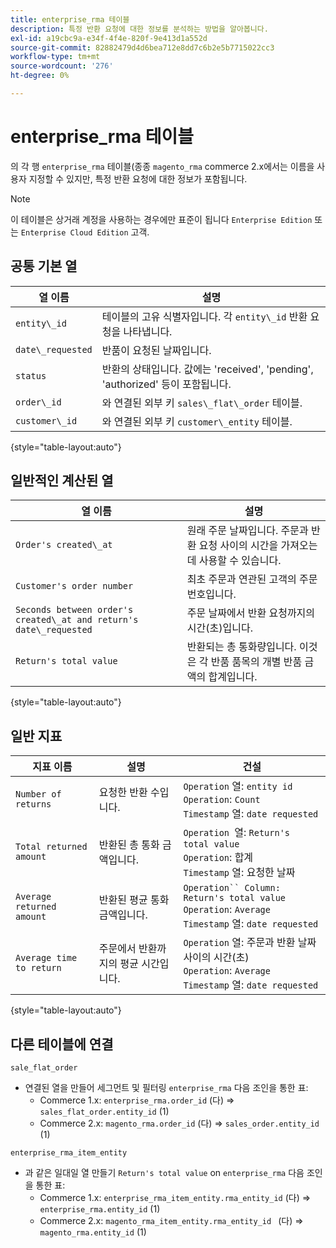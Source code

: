 ```yaml
---
title: enterprise_rma 테이블
description: 특정 반환 요청에 대한 정보를 분석하는 방법을 알아봅니다.
exl-id: a19cbc9a-e34f-4f4e-820f-9e413d1a552d
source-git-commit: 82882479d4d6bea712e8dd7c6b2e5b7715022cc3
workflow-type: tm+mt
source-wordcount: '276'
ht-degree: 0%

---
```


# enterprise_rma 테이블

의 각 행 `enterprise_rma` 테이블(종종 `magento_rma` commerce 2.x에서는 이름을 사용자 지정할 수 있지만, 특정 반환 요청에 대한 정보가 포함됩니다.

>[!NOTE]
>
>이 테이블은 상거래 계정을 사용하는 경우에만 표준이 됩니다 `Enterprise Edition` 또는 `Enterprise Cloud Edition` 고객.

## 공통 기본 열

| **열 이름** | **설명** |
|---|---|
| `entity\_id` | 테이블의 고유 식별자입니다. 각 `entity\_id` 반환 요청을 나타냅니다. |
| `date\_requested` | 반품이 요청된 날짜입니다. |
| `status` | 반환의 상태입니다. 값에는 &#39;received&#39;, &#39;pending&#39;, &#39;authorized&#39; 등이 포함됩니다. |
| `order\_id` | 와 연결된 외부 키 `sales\_flat\_order` 테이블. |
| `customer\_id` | 와 연결된 외부 키 `customer\_entity` 테이블. |

{style=&quot;table-layout:auto&quot;}

## 일반적인 계산된 열

| **열 이름** | **설명** |
|---|---|
| `Order's created\_at` | 원래 주문 날짜입니다. 주문과 반환 요청 사이의 시간을 가져오는 데 사용할 수 있습니다. |
| `Customer's order number` | 최초 주문과 연관된 고객의 주문 번호입니다. |
| `Seconds between order's created\_at and return's date\_requested` | 주문 날짜에서 반환 요청까지의 시간(초)입니다. |
| `Return's total value` | 반환되는 총 통화량입니다. 이것은 각 반품 품목의 개별 반품 금액의 합계입니다. |

{style=&quot;table-layout:auto&quot;}

## 일반 지표

| **지표 이름** | **설명** | **건설** |
|---|---|---|
| `Number of returns` | 요청한 반환 수입니다. | `Operation` 열: `entity id`<br>`Operation`: `Count`<br>`Timestamp` 열: `date requested` |
| `Total returned amount` | 반환된 총 통화 금액입니다. | `Operation `열: `Return's total value`<br>`Operation`: 합계<br>`Timestamp` 열: 요청한 날짜 |
| `Average returned amount` | 반환된 평균 통화 금액입니다. | `Operation`` Column: Return's total value`<br>`Operation`: `Average`<br>`Timestamp` 열: `date requested` |
| `Average time to return` | 주문에서 반환까지의 평균 시간입니다. | `Operation` 열: 주문과 반환 날짜 사이의 시간(초)<br>`Operation`: `Average`<br>`Timestamp` 열: `date requested` |

{style=&quot;table-layout:auto&quot;}

## 다른 테이블에 연결

`sale_flat_order`

* 연결된 열을 만들어 세그먼트 및 필터링 `enterprise_rma` 다음 조인을 통한 표:
   * Commerce 1.x: `enterprise_rma.order_id` (다) => `sales_flat_order.entity_id` (1)
   * Commerce 2.x: `magento_rma.order_id` (다) => `sales_order.entity_id` (1)

`enterprise_rma_item_entity`

* 과 같은 일대일 열 만들기 `Return's total value` on `enterprise_rma` 다음 조인을 통한 표:
   * Commerce 1.x: `enterprise_rma_item_entity.rma_entity_id` (다) => `enterprise_rma.entity_id` (1)
   * Commerce 2.x: `magento_rma_item_entity.rma_entity_id ` (다) => `magento_rma.entity_id` (1)
